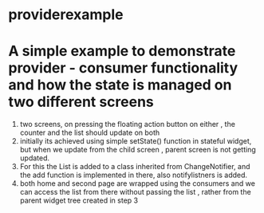 # providerexample

# A simple example to demonstrate provider - consumer functionality and how the state is managed on two different screens


1. two screens, on pressing the floating action button on either , the counter and the list should update on both
2. initially its achieved using simple setState() function in stateful widget, but when we update from the child screen , parent screen is not getting updated.
3. For this the List is added to a class inherited from ChangeNotifier, and the add function is implemented in there, also notifylistners is added.
4. both home and second page are wrapped using the consumers and we can access the list from there without passing the list , rather from the parent widget tree created in step 3
